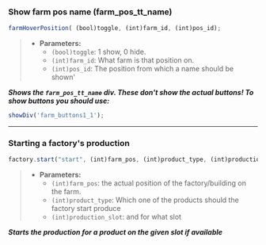 ﻿### Show farm pos name (farm_pos_tt_name)

```javascript
farmHoverPosition( (bool)toggle, (int)farm_id, (int)pos_id);
```
>* **Parameters:**
>    * `(bool)toggle`: 1 show, 0 hide.
>    * `(int)farm_id`: What farm is that position on.
>    * `(int)pos_id`: The position from which a name should be shown'

**_Shows the `farm_pos_tt_name` div. These don't show the actual buttons! To show buttons you should use:_**
```javascript
showDiv('farm_buttons1_1'); 
```


***

### Starting a factory's production

```javascript
factory.start("start", (int)farm_pos, (int)product_type, (int)production_slot)
```
>* **Parameters:**
>    * `(int)farm_pos`: the actual position of the factory/building on the farm.
>    * `(int)product_type`: Which one of the products should the factory start produce
>    * `(int)production_slot`: and for what slot

**_Starts the production for a product on the given slot if available_**